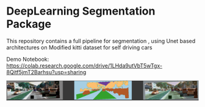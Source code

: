 # DeepLearning Segmentation Package 

This repository contains a full pipeline for segmentation , using Unet based architectures on Modified kitti dataset for self driving cars

Demo Notebook: https://colab.research.google.com/drive/1LHda9utVbT5wTgx-8Qitf5jmT2Barhsu?usp=sharing


![alt text](Segmentation.png)
